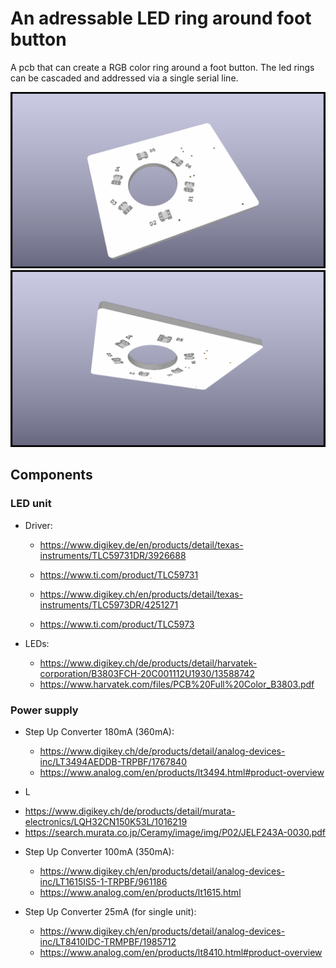 # An adressable LED ring around foot button

A pcb that can create a RGB color ring around a foot button.
The led rings can be cascaded and addressed via a single serial line.

![30 deg](https://github.com/pedalboard/pedalboard-led-ring-site/blob/main/3D/pedalboard-led-ring-3D_top30deg.png)
![30 deg bottom](https://github.com/pedalboard/pedalboard-led-ring-site/blob/main/3D/pedalboard-led-ring-3D_top30deg-bottom.png)

## Components

### LED unit

* Driver: 
  - https://www.digikey.de/en/products/detail/texas-instruments/TLC59731DR/3926688
  - https://www.ti.com/product/TLC59731

  - https://www.digikey.ch/en/products/detail/texas-instruments/TLC5973DR/4251271 
  - https://www.ti.com/product/TLC5973


* LEDs: 
  - https://www.digikey.ch/de/products/detail/harvatek-corporation/B3803FCH-20C001112U1930/13588742
  - https://www.harvatek.com/files/PCB%20Full%20Color_B3803.pdf

### Power supply

* Step Up Converter 180mA (360mA):
  - https://www.digikey.ch/de/products/detail/analog-devices-inc/LT3494AEDDB-TRPBF/1767840
  - https://www.analog.com/en/products/lt3494.html#product-overview


* L 
 - https://www.digikey.ch/de/products/detail/murata-electronics/LQH32CN150K53L/1016219
 - https://search.murata.co.jp/Ceramy/image/img/P02/JELF243A-0030.pdf

* Step Up Converter 100mA (350mA):
  - https://www.digikey.ch/en/products/detail/analog-devices-inc/LT1615IS5-1-TRPBF/961186
  - https://www.analog.com/en/products/lt1615.html

* Step Up Converter 25mA (for single unit):
  - https://www.digikey.ch/en/products/detail/analog-devices-inc/LT8410IDC-TRMPBF/1985712
  - https://www.analog.com/en/products/lt8410.html#product-overview


